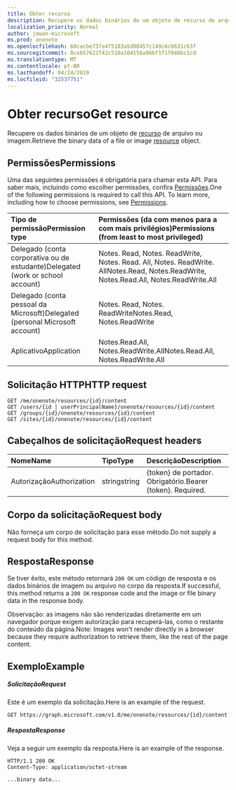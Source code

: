 ```yaml
---
title: Obter recurso
description: Recupere os dados binários de um objeto de recurso de arquivo ou imagem.
localization_priority: Normal
author: jewan-microsoft
ms.prod: onenote
ms.openlocfilehash: 60cacbe737a475183a5d08457c149c6cb631c63f
ms.sourcegitcommit: 0ce657622f42c510a104156a96bf1f1f040bc1cd
ms.translationtype: MT
ms.contentlocale: pt-BR
ms.lasthandoff: 04/24/2019
ms.locfileid: "32537751"
---
```

# <a name="get-resource"></a><span data-ttu-id="7a4c1-103">Obter recurso</span><span class="sxs-lookup"><span data-stu-id="7a4c1-103">Get resource</span></span>

<span data-ttu-id="7a4c1-104">Recupere os dados binários de um objeto de [recurso](../resources/resource.md) de arquivo ou imagem.</span><span class="sxs-lookup"><span data-stu-id="7a4c1-104">Retrieve the binary data of a file or image [resource](../resources/resource.md) object.</span></span>
## <a name="permissions"></a><span data-ttu-id="7a4c1-105">Permissões</span><span class="sxs-lookup"><span data-stu-id="7a4c1-105">Permissions</span></span>
<span data-ttu-id="7a4c1-p101">Uma das seguintes permissões é obrigatória para chamar esta API. Para saber mais, incluindo como escolher permissões, confira [Permissões](/graph/permissions-reference).</span><span class="sxs-lookup"><span data-stu-id="7a4c1-p101">One of the following permissions is required to call this API. To learn more, including how to choose permissions, see [Permissions](/graph/permissions-reference).</span></span>

|<span data-ttu-id="7a4c1-108">Tipo de permissão</span><span class="sxs-lookup"><span data-stu-id="7a4c1-108">Permission type</span></span>      | <span data-ttu-id="7a4c1-109">Permissões (da com menos para a com mais privilégios)</span><span class="sxs-lookup"><span data-stu-id="7a4c1-109">Permissions (from least to most privileged)</span></span>              |
|:--------------------|:---------------------------------------------------------|
|<span data-ttu-id="7a4c1-110">Delegado (conta corporativa ou de estudante)</span><span class="sxs-lookup"><span data-stu-id="7a4c1-110">Delegated (work or school account)</span></span> | <span data-ttu-id="7a4c1-111">Notes. Read, Notes. ReadWrite, Notes. Read. All, Notes. ReadWrite. All</span><span class="sxs-lookup"><span data-stu-id="7a4c1-111">Notes.Read, Notes.ReadWrite, Notes.Read.All, Notes.ReadWrite.All</span></span>    |
|<span data-ttu-id="7a4c1-112">Delegado (conta pessoal da Microsoft)</span><span class="sxs-lookup"><span data-stu-id="7a4c1-112">Delegated (personal Microsoft account)</span></span> | <span data-ttu-id="7a4c1-113">Notes. Read, Notes. ReadWrite</span><span class="sxs-lookup"><span data-stu-id="7a4c1-113">Notes.Read, Notes.ReadWrite</span></span>    |
|<span data-ttu-id="7a4c1-114">Aplicativo</span><span class="sxs-lookup"><span data-stu-id="7a4c1-114">Application</span></span> | <span data-ttu-id="7a4c1-115">Notes.Read.All, Notes.ReadWrite.All</span><span class="sxs-lookup"><span data-stu-id="7a4c1-115">Notes.Read.All, Notes.ReadWrite.All</span></span> |

## <a name="http-request"></a><span data-ttu-id="7a4c1-116">Solicitação HTTP</span><span class="sxs-lookup"><span data-stu-id="7a4c1-116">HTTP request</span></span>
<!-- { "blockType": "ignored" } -->
```http
GET /me/onenote/resources/{id}/content
GET /users/{id | userPrincipalName}/onenote/resources/{id}/content
GET /groups/{id}/onenote/resources/{id}/content
GET /sites/{id}/onenote/resources/{id}/content
```

## <a name="request-headers"></a><span data-ttu-id="7a4c1-117">Cabeçalhos de solicitação</span><span class="sxs-lookup"><span data-stu-id="7a4c1-117">Request headers</span></span>
| <span data-ttu-id="7a4c1-118">Nome</span><span class="sxs-lookup"><span data-stu-id="7a4c1-118">Name</span></span>       | <span data-ttu-id="7a4c1-119">Tipo</span><span class="sxs-lookup"><span data-stu-id="7a4c1-119">Type</span></span> | <span data-ttu-id="7a4c1-120">Descrição</span><span class="sxs-lookup"><span data-stu-id="7a4c1-120">Description</span></span>|
|:-----------|:------|:----------|
| <span data-ttu-id="7a4c1-121">Autorização</span><span class="sxs-lookup"><span data-stu-id="7a4c1-121">Authorization</span></span>  | <span data-ttu-id="7a4c1-122">string</span><span class="sxs-lookup"><span data-stu-id="7a4c1-122">string</span></span>  | <span data-ttu-id="7a4c1-p102">{token} de portador. Obrigatório.</span><span class="sxs-lookup"><span data-stu-id="7a4c1-p102">Bearer {token}. Required.</span></span> |

## <a name="request-body"></a><span data-ttu-id="7a4c1-125">Corpo da solicitação</span><span class="sxs-lookup"><span data-stu-id="7a4c1-125">Request body</span></span>
<span data-ttu-id="7a4c1-126">Não forneça um corpo de solicitação para esse método.</span><span class="sxs-lookup"><span data-stu-id="7a4c1-126">Do not supply a request body for this method.</span></span>

## <a name="response"></a><span data-ttu-id="7a4c1-127">Resposta</span><span class="sxs-lookup"><span data-stu-id="7a4c1-127">Response</span></span>

<span data-ttu-id="7a4c1-128">Se tiver êxito, este método retornará `200 OK` um código de resposta e os dados binários de imagem ou arquivo no corpo da resposta.</span><span class="sxs-lookup"><span data-stu-id="7a4c1-128">If successful, this method returns a `200 OK` response code and the image or file binary data in the response body.</span></span>

<span data-ttu-id="7a4c1-129">Observação: as imagens não são renderizadas diretamente em um navegador porque exigem autorização para recuperá-las, como o restante do conteúdo da página.</span><span class="sxs-lookup"><span data-stu-id="7a4c1-129">Note: Images won't render directly in a browser because they require authorization to retrieve them, like the rest of the page content.</span></span>
## <a name="example"></a><span data-ttu-id="7a4c1-130">Exemplo</span><span class="sxs-lookup"><span data-stu-id="7a4c1-130">Example</span></span>
##### <a name="request"></a><span data-ttu-id="7a4c1-131">Solicitação</span><span class="sxs-lookup"><span data-stu-id="7a4c1-131">Request</span></span>
<span data-ttu-id="7a4c1-132">Este é um exemplo da solicitação.</span><span class="sxs-lookup"><span data-stu-id="7a4c1-132">Here is an example of the request.</span></span>
<!-- {
  "blockType": "request",
  "name": "get_resource"
}-->
```http
GET https://graph.microsoft.com/v1.0/me/onenote/resources/{id}/content
```
##### <a name="response"></a><span data-ttu-id="7a4c1-133">Resposta</span><span class="sxs-lookup"><span data-stu-id="7a4c1-133">Response</span></span>
<span data-ttu-id="7a4c1-134">Veja a seguir um exemplo da resposta.</span><span class="sxs-lookup"><span data-stu-id="7a4c1-134">Here is an example of the response.</span></span>
<!-- {
  "blockType": "response",
  "truncated": true,
  "@odata.type": "Edm.Stream"
} -->
```http
HTTP/1.1 200 OK
Content-Type: application/octet-stream

...binary data...
```

<!-- uuid: 8fcb5dbc-d5aa-4681-8e31-b001d5168d79
2015-10-25 14:57:30 UTC -->
<!-- {
  "type": "#page.annotation",
  "description": "Get resource",
  "keywords": "",
  "section": "documentation",
  "tocPath": ""
}-->
